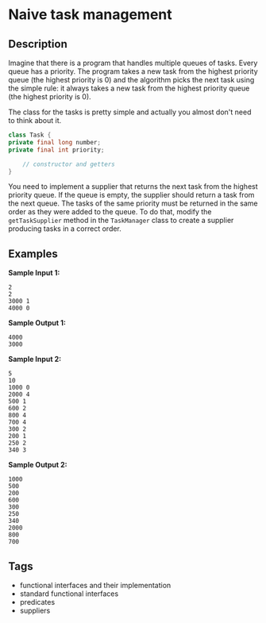 # Naive task management

## Description
Imagine that there is a program that handles multiple queues of tasks. Every queue has a priority. The program takes a new task from the highest priority queue (the highest priority is 0) and the algorithm picks the next task using the simple rule: it always takes a new task from the highest priority queue (the highest priority is 0).

The class for the tasks is pretty simple and actually you almost don't need to think about it.

```java
class Task {
private final long number;
private final int priority;

    // constructor and getters
}
```

You need to implement a supplier that returns the next task from the highest priority queue. If the queue is empty, the supplier should return a task from the next queue. The tasks of the same priority must be returned in the same order as they were added to the queue. To do that, modify the `getTaskSupplier` method in the `TaskManager` class to create a supplier producing tasks in a correct order.

## Examples
**Sample Input 1:**
```console
2
2
3000 1
4000 0
```

**Sample Output 1:**
```console
4000
3000
```

**Sample Input 2:**
```console
5
10
1000 0
2000 4
500 1
600 2
800 4
700 4
300 2
200 1
250 2
340 3
```

**Sample Output 2:**
```console
1000
500
200
600
300
250
340
2000
800
700
```

## Tags
- functional interfaces and their implementation
- standard functional interfaces
- predicates
- suppliers